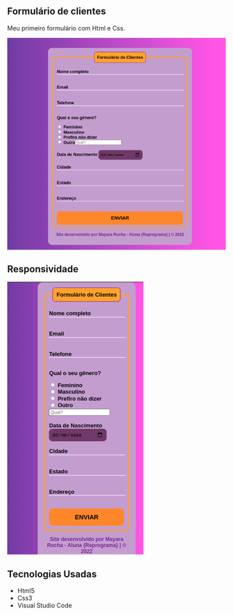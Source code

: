 ## Formulário de clientes
Meu primeiro formulário com  Html e Css. 
 
![Imagem](img/formulario1.png)


## Responsividade 
![Imagem](img/formulario2.png)




## Tecnologias Usadas

- Html5
- Css3
- Visual Studio Code







